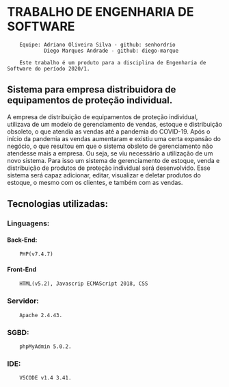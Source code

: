 # **TRABALHO DE ENGENHARIA DE SOFTWARE**

        Equipe: Adriano Oliveira Silva - github: senhordrio
                Diego Marques Andrade - github: diego-marque

        Este trabalho é um produto para a disciplina de Engenharia de Software do período 2020/1.

## **Sistema para empresa distribuidora de equipamentos de proteção individual.**
A empresa de distribuição de equipamentos de proteção individual, utilizava de um modelo
de gerenciamento de vendas, estoque e distribuição obsoleto, o que atendia as vendas até a pandemia do COVID-19.
Após o início da pandemia as vendas aumentaram e existiu uma certa expansão do negócio, o que
resultou em que o sistema obsleto de gerenciamento não atendesse mais a empresa. Ou seja, se viu necessário a utilização de um novo sistema.
Para isso um sistema de gerenciamento de estoque, venda e distribuição de produtos de proteção
individual será desenvolvido.
Esse sistema será capaz adicionar, editar, visualizar e deletar produtos do estoque, o mesmo com
os clientes, e também com as vendas.

## **Tecnologias utilizadas:**

### **Linguagens:** 

#### **Back-End:**
        PHP(v7.4.7) 
#### **Front-End**
        HTML(v5.2), Javascrip ECMAScript 2018, CSS
### **Servidor:**
        Apache 2.4.43.

### **SGBD:** 
        phpMyAdmin 5.0.2.
### **IDE:**
        VSCODE v1.4 3.41.